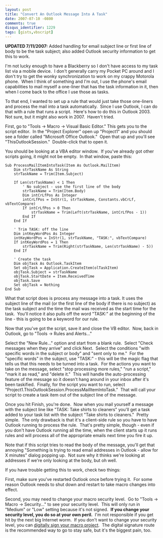 ```yaml
---
layout: post
title: "Convert An Outlook Message Into A Task"
date: 2007-07-10 -0800
comments: true
disqus_identifier: 1229
tags: [gists,vbscript]
---
```

**UPDATED 7/11/2007:** Added handling for email subject line or first
line of body to be the task subject; also added Outlook security
information to get this to work.

I'm not lucky enough to have a Blackberry so I don't have access to my
task list via a mobile device.  I don't generally carry my Pocket PC
around and I don't try to get the wonky synchronization to work on my
crappy Motorola phone.  When I think of something and I'm out, I use the
phone's email capabilities to mail myself a one-liner that has the task
information in it, then when I come back to the office I use those as
tasks.

To that end, I wanted to set up a rule that would just take those
one-liners and process the mail into a task automatically.  Since I use
Outlook, I can do that with a rule that runs a script.  Here's how to do
this in Outlook 2003.  Not sure, but it might also work in 2007. 
Haven't tried.

First, go to "Tools -> Macro -> Visual Basic Editor." This gets you to
the script editor.  In the "Project Explorer" open up "Project1" and you
should see a folder called "Microsoft Office Outlook."  Open that up and
you'll see "ThisOutlookSession."  Double-click that to open it.

You should be looking at a VBA editor window.  If you've already got
other scripts going, it might not be empty.  In that window, paste this:

```vbs
Sub ProcessMailItemIntoTask(Item As Outlook.MailItem)
    Dim strTaskName As String
    strTaskName = Trim(Item.Subject)

    If Len(strTaskName) < 1 Then
        ' No subject - use the first line of the body
        strTaskName = Trim(Item.Body)
        Dim intCrLfPos As Integer
        intCrLfPos = InStr(1, strTaskName, Constants.vbCrLf, vbTextCompare)
        If intCrLfPos > 0 Then
            strTaskName = Trim(Left(strTaskName, intCrLfPos - 1))
        End If
    End If

    ' Trim TASK: off the line
    Dim intKeyWordPos As Integer
    intKeyWordPos = InStr(1, strTaskName, "TASK:", vbTextCompare)
    If intKeyWordPos = 1 Then
        strTaskName = Trim(Right(strTaskName, Len(strTaskName) - 5))
    End If

    ' Create the task
    Dim objTask As Outlook.TaskItem
    Set objTask = Application.CreateItem(olTaskItem)
    objTask.Subject = strTaskName
    objTask.StartDate = Item.ReceivedTime
    objTask.Save
    Set objTask = Nothing
End Sub
```

What that script does is process any message into a task. It uses the
subject line of the mail (or the first line of the body if there is no
subject) as the task subject and the time the mail was received as the
start time for the task.  You'll notice it also pulls off the word
"TASK:" at the beginning of the line - this is going to be a keyword for
our rule.

Now that you've got the script, save it and close the VB editor.  Now,
back in Outlook, go to "Tools -> Rules and Alerts..."

Select the "New Rule..." option and start from a blank rule.  Select
"Check messages when they arrive" and click Next.  Select the conditions
"with specific words in the subject or body" and "sent only to me."  For
the "specific words" in the subject, use "TASK:" - this will be the
magic flag that tells us that this needs to be turned into a task.  For
the actions you want to take on the message, select "stop processing
more rules," "run a script," "mark it as read," and "delete it."  This
will handle the auto-processing feature of the message so it doesn't
hang around in your inbox after it's been taskified.  Finally, for the
script you want to run, select
"Project1.ThisOutlookSession.ProcessMailItemIntoTask."  That will call
your script to create a task item out of the subject line of the
message.

Once you hit Finish, you're done.  Now when you mail yourself a message
with the subject line like "TASK: Take shirts to cleaners" you'll get a
task added to your task list with the subject "Take shirts to
cleaners."  Pretty simple.  The only drawback is that it's a client-side
rule so you have to have Outlook running to process the rule.  That's
pretty simple, though - even if you don't have Outlook running all the
time, when the client starts up it runs rules and will process all of
the appropriate emails next time you fire it up.

Note that if this script tries to read the body of the message, you'll
get that annoying "Something is trying to read email addresses in
Outlook - allow for X minutes" dialog popping up.  Not sure why it
thinks we're looking at addresses if we're only looking at the body, but
oh well.

If you have trouble getting this to work, check two things:

First, make sure you've restarted Outlook once before trying it.  For
some reason Outlook needs to shut down and restart to take macro changes
into effect.

Second, you may need to change your macro security level.  Go to "Tools
-> Macro -> Security..." to see your security level.  This will only
run in "Medium" or "Low" setting because it's not signed.  **If you
change your security level, you do so at your own peril.**  I'm not
responsible if you get hit by the next big Internet worm.  If you don't
want to change your security level, you can [digitally sign your macro
project](http://office.microsoft.com/en-us/outlook/HA012317811033.aspx). 
The digital signature route is the recommended way to go to stay safe,
but it's the biggest pain, too.

